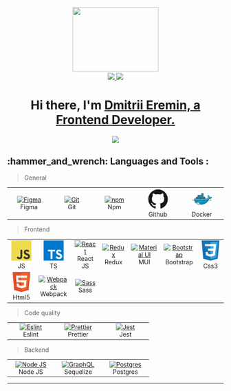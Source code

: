 
<div align="center">
 <img src="https://cdn.sanity.io/images/ordgikwe/production/a830c5182852e35bcd0dc07b90122f07ecd15f48-700x525.gif?w=700&h=525&auto=format" height="150" width='200'/>
</div>

<div align='center'>
 <a target='_blank' href='https://t.me/DmitriiEremin74'><img src='https://img.shields.io/badge/Telegram-blue?logo=Telegram&logoColor=white' /> </a>
 <a target='_blank' href='https://vk.com/dimkaeremin'><img src='https://img.shields.io/badge/VK-blue?logo=Vk&logoColor=white' /> </a>
</div>
<h1 align="center">Hi there, I'm <a href="#" target="_blank">Dmitrii Eremin, a Frontend Developer.</a> </h1>



<div align="center">
<img align="center" src="https://cdn.dribbble.com/users/1292677/screenshots/6139167/media/5387dc7e035b3efe9d94516044de66a4.gif" />
</div>


<!-- ---
 👨‍💻 About me:
 
 
 
---  -->



<div> 
<h2> :hammer_and_wrench: Languages and Tools : </h2>

>  General
 
<table width='100%'>
  <tr>
    <td align="center" width="96">
      <a href="#stack" >
        <img src="https://upload.wikimedia.org/wikipedia/commons/3/33/Figma-logo.svg" width="45" height="45" alt="Figma" />
      </a>
      <br>Figma
    </td>
    <td align="center" width="96">
      <a href="#stack" >
        <img src="https://upload.wikimedia.org/wikipedia/commons/thumb/3/3f/Git_icon.svg/1200px-Git_icon.svg.png" width="48" height="48" alt="Git" />
      </a>
      <br>Git
    </td>
    <td align="center" width="96"> 
      <a href="#debabin-stack" >
        <img src="https://brandeps.com/icon-download/N/Npm-icon-vector-05.svg" width="48" height="48" alt="npm" />
      </a>
      <br>Npm
    </td>
     <td align="center" width="96"> 
      <a href="#stack" >
        <img src="https://github.com/devicons/devicon/blob/master/icons/github/github-original.svg" width="48" height="48" alt="github" />
      </a>
      <br>Github
    </td>
    <td align="center" width="96"> 
      <a href="#stack" >
        <img src="https://github.com/devicons/devicon/blob/master/icons/docker/docker-original.svg" width="48" height="48" alt="docker" />
      </a>
      <br>Docker
    </td>
  </tr> 
</table> 
 
> Frontend
<table width='100%'>
  <tr>
    <td align="center" width="96">
      <a href="#stack">
        <img src="https://raw.githubusercontent.com/devicons/devicon/master/icons/javascript/javascript-original.svg" width="48" height="48" alt="JavaScript" />
      </a>
      <br>JS
    </td>
   <td align="center" width="96">
      <a href="#stack">
        <img src="https://raw.githubusercontent.com/devicons/devicon/master/icons/typescript/typescript-original.svg" width="48" height="48" alt="TypeScript" />
      </a>
      <br>TS
    </td>
    <td align="center" width="96">
      <a href="#stack">
        <img src="https://brandlogos.net/wp-content/uploads/2020/09/react-logo.png" width="48" height="48" alt="React" />
      </a>
      <br>React JS
    </td>
      <td align="center" width="96"> 
      <a href="#stack" >
        <img src="https://cdn.worldvectorlogo.com/logos/redux.svg" width="48" height="48" alt="Redux" />
      </a>
      <br>Redux
    </td>
     <td align="center" width="96">
      <a href="#stack">
        <img src="https://media.zeemly.com/zeemly/product/material-ui.png" width="48" height="48" alt="Material UI" />
      </a>
      <br>MUI
    </td>
   <td align="center" width="96">
      <a href="#stack">
        <img src="https://cdn.worldvectorlogo.com/logos/bootstrap-4.svg" width="48" height="48" alt="Bootstrap" />
      </a>
      <br>Bootstrap
    </td>
     <td align="center" width="96"> 
      <a href="#stack" >
        <img src="https://github.com/devicons/devicon/blob/master/icons/css3/css3-original.svg" width="48" height="48" alt="css3" />
      </a>
      <br>Css3
    </td>
  </tr> 
    <tr>
    <td align="center" width="96">
      <a href="#stack">
        <img src="https://github.com/devicons/devicon/blob/master/icons/html5/html5-original.svg" width="48" height="48" alt="Html5" />
      </a>
      <br>Html5
    </td>
    <td align="center" width="96"> 
      <a href="#stack" >
        <img src="https://brandeps.com/icon-download/W/Webpack-icon-vector-02.svg" width="48" height="48" alt="Webpack" />
      </a>
      <br>Webpack
    </td>
    <td align="center" width="96">
      <a href="#stack">
        <img src="https://brandeps.com/icon-download/S/Sass-icon-vector-04.svg" width="48" height="48" alt="Sass" />
      </a>
      <br>Sass
    </td>
  </tr> 
</table>
 
>  Code quality
<table width='100%'>
  <tr>
     <td align="center" width="96">
      <a href="#stack">
        <img src="https://brandeps.com/icon-download/E/Eslint-icon-vector-02.svg" width="48" height="48" alt="Eslint" />
      </a>
      <br>Eslint
    </td>
    <td align="center" width="96">
      <a href="#stack">
        <img src="https://brandeps.com/icon-download/P/Prettier-icon-vector-02.svg" width="48" height="48" alt="Prettier" />
      </a>
      <br>Prettier
    </td>
    <td align="center" width="96"> 
      <a href="#stack" >
        <img src="https://brandeps.com/icon-download/J/Jest-icon-vector-02.svg" width="48" height="48" alt="Jest" />
      </a>
      <br>Jest
    </td>
  </tr> 
</table> 
 
> Backend
 <table width='100%'>
  <tr>
    <td align="center" width="96"> 
      <a href="#stack" >
        <img src="https://brandeps.com/icon-download/N/Nodejs-icon-vector-02.svg" width="48" height="48" alt="Node JS" />
      </a>
      <br>Node JS
    </td>
    <td align="center" width="96">
      <a href="#stack" >
        <img src="https://sequelize.org/img/logo.svg" width="48" height="48" alt="GraphQL" />
      </a>
      <br>Sequelize
    </td>
    <td align="center" width="96">
      <a href="#stack" >
        <img src="https://upload.wikimedia.org/wikipedia/commons/thumb/2/29/Postgresql_elephant.svg/1920px-Postgresql_elephant.svg.png" width="48" height="48" alt="Postgres" />
      </a>
      <br>Postgres
    </td>
  </tr> 
</table>

--- 
<!-- [![codewars](https://www.codewars.com/users/iHOOD/badges/large)](https://www.codewars.com/users/iHOOD)    -->
<div align='center'>
 </div>


